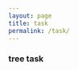 ```yaml
---
layout: page
title: task
permalink: /task/
---
```



### tree task

<script src="https://gist.github.com/ir-norn/fd642d4de40c5f586c0d.js"></script>

